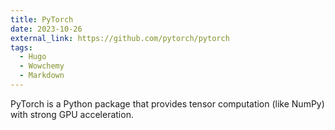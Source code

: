 ```yaml
---
title: PyTorch
date: 2023-10-26
external_link: https://github.com/pytorch/pytorch
tags:
  - Hugo
  - Wowchemy
  - Markdown
---
```

PyTorch is a Python package that provides tensor computation (like NumPy) with strong GPU acceleration.
<!--more-->